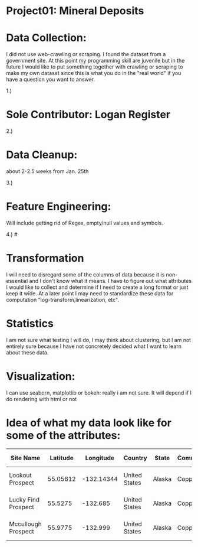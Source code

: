 # Project01: Mineral Deposits

# Data Collection: 
I did not use web-crawling or scraping. I found the dataset from a government site. At this point my programming skill are juvenile but in the future I would like to put something together with crawling or scraping to make my own dataset since this is what you do in the "real world" if you have a question you want to answer. 

1.) 
# Sole Contributor: Logan Register

2.) 
# Data Cleanup: 
about 2-2.5 weeks from Jan. 25th

3.) 
# Feature Engineering:
Will include getting rid of Regex, empty/null values and symbols.

4.)  #
# Transformation
I will need to disregard some of the columns of data because it is non-essential and I don't know what it means. 
I have to figure out what attributes I would like to collect and determine if I need to create a long format or just keep it 
wide. At a later point I may need to standardize these data for computation "log-transform,linearization, etc".

# Statistics
I am not sure what testing I will do, I may think about clustering, but I am not entirely sure because I have not concretely decided what I want to learn about these data. 

# Visualization: 
I can use seaborn, matplotlib or bokeh: really i am not sure. It will depend if I do rendering with html or not


# Idea of what my data look like for some of the attributes:

| Site Name                | Latitude     | Longitude      | Country            | State      | Commodity_01     | Commodity_02     | Commodity_03     | Ore                                   | Gangue                         | Hrock type     |
|----------------------    |----------    |------------    |----------------    |--------    |--------------    |--------------    |--------------    |-----------------------------------    |----------------------------    |------------    |
| Lookout Prospect         | 55.05612     | -132.14344     | United States      | Alaska     | Copper           | Gold,Silver      | Nan              | Chalcopyrite,  Covellite,  Pyrite     | Quartz,  Sericite              | Schist         |
| Lucky  Find Prospect     | 55.5275      | -132.685       | United  States     | Alaska     | Copper           | Gold             | Nan              | Chalcopyrite, Pyrite                  | Calcite,  Quartz, Siderite     | Diabase        |
| Mccullough Prospect      | 55.9775      | -132.999       | United  States     | Alaska     | Copper           | Nan              | Zinc, Gold       | Chalcopyrite ,Pyrite,  Sphalerite     | Quartz                         | Siltstone      |
